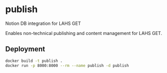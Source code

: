 # publish
Notion DB integration for LAHS GET

Enables non-technical publishing and content management for LAHS GET.

## Deployment
```bash
docker build -t publish .
docker run -p 8000:8000 --rm --name publish -d publish
```
